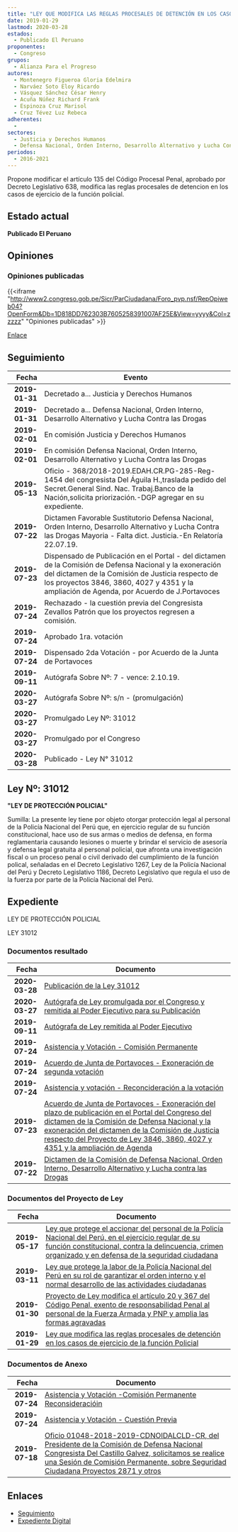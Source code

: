 ```yaml
---
title: "LEY QUE MODIFICA LAS REGLAS PROCESALES DE DETENCIÓN EN LOS CASOS DE EJERCICIO DE LA FUNCIÓN POLICIAL"
date: 2019-01-29
lastmod: 2020-03-28
estados: 
  - Publicado El Peruano
proponentes: 
  - Congreso
grupos: 
  - Alianza Para el Progreso
autores: 
  - Montenegro Figueroa Gloria Edelmira
  - Narváez Soto Eloy Ricardo
  - Vásquez Sánchez César Henry
  - Acuña Núñez Richard Frank
  - Espinoza Cruz Marisol
  - Cruz Tévez Luz Rebeca
adherentes: 
  - 
sectores: 
  - Justicia y Derechos Humanos
  - Defensa Nacional, Orden Interno, Desarrollo Alternativo y Lucha Contra las Drogas
periodos: 
  - 2016-2021
---
```


Propone modificar el artículo 135 del Código Procesal Penal, aprobado por Decreto Legislativo 638, modifica las reglas procesales de detencion en los casos de ejercicio de la función policial.


## Estado actual

**Publicado El Peruano**

## Opiniones

### Opiniones publicadas

{{<iframe "http://www2.congreso.gob.pe/Sicr/ParCiudadana/Foro_pvp.nsf/RepOpiweb04?OpenForm&Db=1D818DD762303B7605258391007AF25E&View=yyyy&Col=zzzzz" "Opiniones publicadas" >}}

[Enlace](http://www2.congreso.gob.pe/Sicr/ParCiudadana/Foro_pvp.nsf/RepOpiweb04?OpenForm&Db=1D818DD762303B7605258391007AF25E&View=yyyy&Col=zzzzz)

## Seguimiento

| Fecha | Evento |
|------:|--------|
| **2019-01-31** | Decretado a... Justicia y Derechos Humanos|
| **2019-01-31** | Decretado a... Defensa Nacional, Orden Interno, Desarrollo Alternativo y Lucha Contra las Drogas|
| **2019-02-01** | En comisión Justicia y Derechos Humanos|
| **2019-02-01** | En comisión Defensa Nacional, Orden Interno, Desarrollo Alternativo y Lucha Contra las Drogas|
| **2019-05-13** | Oficio - 368/2018-2019.EDAH.CR.PG-285-Reg-1454 del congresista Del Águila H.,traslada pedido del Secret.General Sind. Nac. Trabaj.Banco de la Nación,solicita priorización.-DGP agregar en su expediente.|
| **2019-07-22** | Dictamen Favorable Sustitutorio Defensa Nacional, Orden Interno, Desarrollo Alternativo y Lucha Contra las Drogas Mayoria - Falta dict. Justicia.-En Relatoría 22.07.19.|
| **2019-07-23** | Dispensado de Publicación en el Portal - del dictamen de la Comisión de Defensa Nacional y la exoneración del dictamen de la Comisión de Justicia respecto de los proyectos 3846, 3860, 4027 y 4351 y la ampliación de Agenda, por Acuerdo de J.Portavoces|
| **2019-07-24** | Rechazado - la cuestión previa del Congresista Zevallos Patrón que los proyectos regresen a comisión.|
| **2019-07-24** | Aprobado 1ra. votación|
| **2019-07-24** | Dispensado 2da Votación - por Acuerdo de la Junta de Portavoces|
| **2019-09-11** | Autógrafa Sobre Nº: 7 - vence: 2.10.19.|
| **2020-03-27** | Autógrafa Sobre Nº: s/n - (promulgación)|
| **2020-03-27** | Promulgado Ley Nº: 31012|
| **2020-03-27** | Promulgado por el Congreso|
| **2020-03-28** | Publicado - Ley N° 31012|

## Ley Nº: 31012

**"LEY DE PROTECCIÓN POLICIAL"**

Sumilla: La presente ley tiene por objeto otorgar protección legal al personal de la Policía Nacional del Perú que, en ejercicio regular de su función constitucional, hace uso de sus armas o medios de defensa, en forma reglamentaria causando lesiones o muerte y brindar el servicio de asesoría y defensa legal gratuita al personal policial, que afronta una investigación fiscal o un proceso penal o civil derivado del cumplimiento de la función polical, señaladas en el Decreto Legislativo 1267, Ley de la Policía Nacional del Perú y Decreto Legislativo 1186, Decreto Legislativo que regula el uso de la fuerza por parte de la Policía Nacional del Perú.


## Expediente

LEY DE PROTECCIÓN POLICIAL

LEY 31012


### Documentos resultado

| Fecha | Documento |
|------:|--------|
| **2020-03-28** | [Publicación de la Ley 31012](http://www.leyes.congreso.gob.pe/Documentos/2016_2021/ADLP/Normas_Legales/31012-LEY.pdf) |
| **2020-03-27** | [Autógrafa de Ley promulgada por el Congreso y remitida al Poder Ejecutivo para su Publicación](http://www.leyes.congreso.gob.pe/Documentos/2016_2021/ADLP/Texto_Aprobado/AU0384620200327.pdf) |
| **2019-09-11** | [Autógrafa de Ley remitida al Poder Ejecutivo](http://www.leyes.congreso.gob.pe/Documentos/2016_2021/Autografas/Ley_y_de_Resolucion_Legislativa/AU0384620190911.pdf) |
| **2019-07-24** | [Asistencia y Votación - Comisión Permanente](http://www.leyes.congreso.gob.pe/Documentos/2016_2021/Asistencia_y_Votacion/Proyectos_de_Ley/AVCP0384620190724.-.pdf) |
| **2019-07-24** | [Acuerdo de Junta de Portavoces - Exoneración de segunda votación](http://www.leyes.congreso.gob.pe/Documentos/2016_2021/Acuerdos/Junta_Portavoces/AJP0384620190724.pdf) |
| **2019-07-24** | [Asistencia y votación - Reconcideración a la votación](http://www.leyes.congreso.gob.pe/Documentos/2016_2021/Asistencia_y_Votacion/Proyectos_de_Ley/Reconsideracion/RV0384620190724.pdf) |
| **2019-07-23** | [Acuerdo de Junta de Portavoces - Exoneración del plazo de publicación en el Portal del Congreso del dictamen de la Comisión de Defensa Nacional y la exoneración del dictamen de la Comisión de Justicia respecto del Proyecto de Ley 3846, 3860, 4027 y 4351 y la ampliación de Agenda](http://www.leyes.congreso.gob.pe/Documentos/2016_2021/Acuerdos/Junta_Portavoces/AJP0384620190723.pdf) |
| **2019-07-22** | [Dictamen de la Comisión de Defensa Nacional, Orden Interno, Desarrollo Alternativo y Lucha contra las Drogas](http://www.leyes.congreso.gob.pe/Documentos/2016_2021/Dictamenes/Proyectos_de_Ley/03846DC07MAY20190722.pdf) |

### Documentos del Proyecto de Ley

| Fecha | Documento |
|------:|--------|
| **2019-05-17** | [Ley que protege el accionar del personal de la Policía Nacional del Perú, en el ejercicio regular de su función constitucional, contra la delincuencia, crimen organizado y en defensa de la seguridad ciudadana](http://www.leyes.congreso.gob.pe/Documentos/2016_2021/Proyectos_de_Ley_y_de_Resoluciones_Legislativas/PL0435120190517.pdf) |
| **2019-03-11** | [Ley que protege la labor de la Policía Nacional del Perú en su rol de garantizar el orden interno y el normal desarrollo de las actividades ciudadanas](http://www.leyes.congreso.gob.pe/Documentos/2016_2021/Proyectos_de_Ley_y_de_Resoluciones_Legislativas/PL0402720190311.pdf) |
| **2019-01-30** | [Proyecto de Ley modifica el artículo 20 y 367 del Código Penal, exento de responsabilidad Penal al personal de la Fuerza Armada y PNP y amplia las formas agravadas](http://www.leyes.congreso.gob.pe/Documentos/2016_2021/Proyectos_de_Ley_y_de_Resoluciones_Legislativas/PL0386020190130.pdf) |
| **2019-01-29** | [Ley que modifica las reglas procesales de detención en los casos de ejercicio de la función Policial](http://www.leyes.congreso.gob.pe/Documentos/2016_2021/Proyectos_de_Ley_y_de_Resoluciones_Legislativas/PL0384620190129.pdf) |

### Documentos de Anexo

| Fecha | Documento |
|------:|--------|
| **2019-07-24** | [Asistencia y Votación -Comisión Permanente Reconsideracióin](http://www.leyes.congreso.gob.pe/Documentos/2016_2021/Asistencia_y_Votacion/Proyectos_de_Ley/Reconsideracion/AVCPR0384620190724..pdf) |
| **2019-07-24** | [Asistencia y Votación - Cuestión Previa](http://www.leyes.congreso.gob.pe/Documentos/2016_2021/Asistencia_y_Votacion/Proyectos_de_Ley/AVCP0384620190724.pdf) |
| **2019-07-18** | [Oficio 01048-2018-2019-CDNOIDALCLD-CR, del Presidente de la Comisión de Defensa Nacional Congresista Del Castillo Galvez, solicitamos se realice una Sesión de Comisión Permanente, sobre Seguridad Ciudadana Proyectos 2871 y otros](http://www.leyes.congreso.gob.pe/Documentos/2016_2021/Oficios/Comisiones_Ordinarias/OFICIO-01048-2018-2019-CDNOIDALCLD-CR.pdf) |

## Enlaces 

- [Seguimiento](http://www2.congreso.gob.pe/Sicr/TraDocEstProc/CLProLey2016.nsf/f7fff46988ca05b1052578e100829cc7/ac030892b499ed18052583920000e480?OpenDocument)
- [Expediente Digital](http://www2.congreso.gob.pe/Sicr/TraDocEstProc/CLProLey2016.nsf/f7fff46988ca05b1052578e100829cc7/ac030892b499ed18052583920000e480?OpenDocument&Click=05257FB7005EB655.eb71d0cf91d8294e05256cdf006b5706/$Body/0.1C6C)
